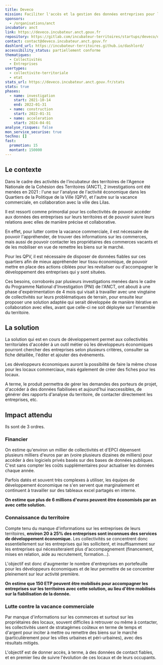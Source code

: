 ```yaml
---
title: Deveco
mission: Faciliter l'accès et la gestion des données entreprises pour les collectivités
sponsors:
  - /organisations/anct
incubator: anct
link: https://deveco.incubateur.anct.gouv.fr
repository: https://gitlab.com/incubateur-territoires/startups/deveco/deveco
contact: contact@deveco.incubateur.anct.gouv.fr
dashlord_url: https://incubateur-territoires.github.io/dashlord/
accessibility_status: partiellement conforme
thematiques:
  - Collectivités
  - Entreprises
usertypes:
  - collectivite-territoriale
  - etat
stats_url: https://deveco.incubateur.anct.gouv.fr/stats
stats: true
phases:
  - name: investigation
    start: 2021-10-14
    end: 2022-01-31
  - name: construction
    start: 2022-01-31
  - name: acceleration
    start: 2024-04-01
analyse_risques: false
mon_service_securise: true
techno: []
fast:
  promotion: 15
  montant: 150000
---
```

## Le contexte

Dans le cadre des activités de l'incubateur des territoires de l'Agence Nationale de la Cohésion des Territoires (ANCT), 2 investigations ont été menées en 2021 : l'une sur l'analyse de l'activité économique dans les Quartiers de la Politique de la Ville (QPV), et l'autre sur la vacance commerciale,  en collaboration avec la ville des Lilas.

Il est ressorti comme primordial pour les collectivités de pouvoir accéder aux données des entreprises sur leurs territoires et de pouvoir suivre leurs relations avec elles de manière précise et collaborative.

En effet, pour lutter contre la vacance commerciale, il est nécessaire de pouvoir l'appréhender, de trouver des informations sur les commerces, mais aussi de pouvoir contacter les propriétaires des commerces vacants et de les mobiliser en vue de remettre les biens sur le marché.

Pour les QPV, il est nécessaire de disposer de données fiables sur ces quartiers afin de mieux appréhender leur tissu économique, de pouvoir mettre en place des actions ciblées pour les revitaliser ou d'accompagner le développement des entreprises qui y sont situées.

Ces besoins, corroborés par plusieurs investigations menées dans le cadre du Programme National d'Investigation (PNI) de l'ANCT, ont abouti à une phase d'expérimentation de 4 mois qui visait à travailler avec une vingtaine de collectivités sur leurs problématiques de terrain, pour ensuite leur proposer une solution adaptée qui serait développée de manière itérative en collaboration avec elles, avant que celle-ci ne soit déployée sur l'ensemble du territoire.

## La solution

La solution qui est en cours de développement permet aux collectivités territoriales d'accéder à un outil métier où les développeurs économiques pourront chercher des entreprises selon plusieurs critères, consulter sa fiche détaillée, l'éditer et ajouter des événements.

Les développeurs économiques auront la possibilité de faire la même chose pour les locaux commerciaux, mais également de créer des fiches pour les locaux.

A terme, le produit permettra de gérer les demandes des porteurs de projet, d'accéder à des données fiabilisées et aujourd'hui inaccessibles, de générer des rapports d'analyse du territoire, de contacter directement les entreprises, etc.

## Impact attendu

Ils sont de 3 ordres. 

### Financier

On estime qu'environ un millier de collectivités et d'EPCI dépensent plusieurs milliers d'euros par an (voire plusieurs dizaines de milliers) pour accéder à des logiciels privés basés sur des bases de données publiques. C'est sans compter les coûts supplémentaires pour actualiser les données chaque année.

Parfois datés et souvent très complexes à utiliser, les équipes de développement économique ne s'en servent que marginalement et continuent à travailler sur des tableaux excel partagés en interne. 

**On estime que plus de 6 millions d'euros peuvent être économisés par an avec cette solution.**

### Connaissance du territoire

Compte tenu du manque d'informations sur les entreprises de leurs territoires, **environ 20 à 25% des entreprises sont inconnues des services de développement économique.** Les collectivités se concentrent donc essentiellement sur les entreprises qui les sollicitent, et insuffisamment sur les entreprises qui nécessiteraient plus d'accompagnement (financement, mises en relation, aide au recrutement, formation...).

L'objectif est donc d'augmenter le nombre d'entreprises en portefeuille pour les développeurs économiques et de leur permettre de se concentrer pleinement sur leur activité première.

**On estime que 150 ETP peuvent être mobilisés pour accompagner les entreprises sur les territoires avec cette solution, au lieu d'être mobilisés sur la fiabilisation de la donnée.**

### Lutte contre la vacance commerciale

Par manque d'informations sur les commerces et surtout sur les propriétaires des locaux, souvent difficiles à retrouver ou même à contacter, les collectivités usent de stratagèmes coûteux en terme de temps et d'argent pour inciter à mettre ou remettre des biens sur le marché (particulièrement pour les villes urbaines et péri-urbaines), avec des résultats mitigés.

L'objectif est de donner accès, à terme, à des données de contact fiables, et en premier lieu de suivre l'évolution de ces locaux et de leurs occupants.
